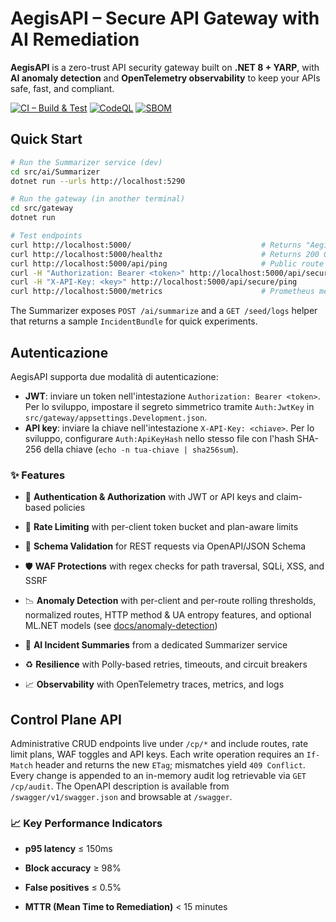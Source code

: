 # AegisAPI – Secure API Gateway with AI Remediation



**AegisAPI** is a zero-trust API security gateway built on **.NET 8 + YARP**, with **AI anomaly detection** and **OpenTelemetry observability** to keep your APIs safe, fast, and compliant.

[![CI – Build & Test](https://github.com/MatteoRigoni/aegisapi/actions/workflows/ci.yml/badge.svg?branch=master)](https://github.com/MatteoRigoni/aegisapi/actions/workflows/ci.yml)
[![CodeQL](https://github.com/MatteoRigoni/aegisapi/actions/workflows/codeql.yml/badge.svg?branch=master)](https://github.com/MatteoRigoni/aegisapi/actions/workflows/codeql.yml)
[![SBOM](https://github.com/MatteoRigoni/aegisapi/actions/workflows/sbom.yml/badge.svg?branch=master)](https://github.com/MatteoRigoni/aegisapi/actions/workflows/sbom.yml)

## Quick Start

```bash
# Run the Summarizer service (dev)
cd src/ai/Summarizer
dotnet run --urls http://localhost:5290

# Run the gateway (in another terminal)
cd src/gateway
dotnet run

# Test endpoints
curl http://localhost:5000/                             # Returns "AegisAPI Gateway up"
curl http://localhost:5000/healthz                      # Returns 200 OK
curl http://localhost:5000/api/ping                     # Public route
curl -H "Authorization: Bearer <token>" http://localhost:5000/api/secure/ping  # Protected route (JWT)
curl -H "X-API-Key: <key>" http://localhost:5000/api/secure/ping               # Protected route (API key)
curl http://localhost:5000/metrics                      # Prometheus metrics
```

The Summarizer exposes `POST /ai/summarize` and a `GET /seed/logs` helper that returns a sample `IncidentBundle` for quick experiments.

## Autenticazione

AegisAPI supporta due modalità di autenticazione:

- **JWT**: inviare un token nell'intestazione `Authorization: Bearer <token>`. Per lo sviluppo, impostare il segreto simmetrico tramite `Auth:JwtKey` in `src/gateway/appsettings.Development.json`.
- **API key**: inviare la chiave nell'intestazione `X-API-Key: <chiave>`. Per lo sviluppo, configurare `Auth:ApiKeyHash` nello stesso file con l'hash SHA-256 della chiave (`echo -n tua-chiave | sha256sum`).

### ✨ Features

- 🔐 **Authentication & Authorization** with JWT or API keys and claim-based policies

- 🚦 **Rate Limiting** with per-client token bucket and plan-aware limits

- 📑 **Schema Validation** for REST requests via OpenAPI/JSON Schema

- 🛡 **WAF Protections** with regex checks for path traversal, SQLi, XSS, and SSRF

- 📉 **Anomaly Detection** with per-client and per-route rolling thresholds, normalized routes, HTTP method & UA entropy features, and optional ML.NET models (see [docs/anomaly-detection](docs/anomaly-detection.md))

- 🧠 **AI Incident Summaries** from a dedicated Summarizer service

- ♻️ **Resilience** with Polly-based retries, timeouts, and circuit breakers

- 📈 **Observability** with OpenTelemetry traces, metrics, and logs

## Control Plane API

Administrative CRUD endpoints live under `/cp/*` and include routes, rate limit plans, WAF toggles and API keys. Each write operation requires an `If-Match` header and returns the new `ETag`; mismatches yield `409 Conflict`. Every change is appended to an in-memory audit log retrievable via `GET /cp/audit`. The OpenAPI description is available from `/swagger/v1/swagger.json` and browsable at `/swagger`.

### 📈 Key Performance Indicators

- **p95 latency** ≤ 150ms  

- **Block accuracy** ≥ 98%  

- **False positives** ≤ 0.5%  

- **MTTR (Mean Time to Remediation)** < 15 minutes  



